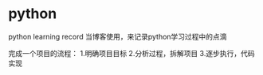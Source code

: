 # python
python learning record
当博客使用，来记录python学习过程中的点滴

完成一个项目的流程：
1.明确项目目标
2.分析过程，拆解项目
3.逐步执行，代码实现
